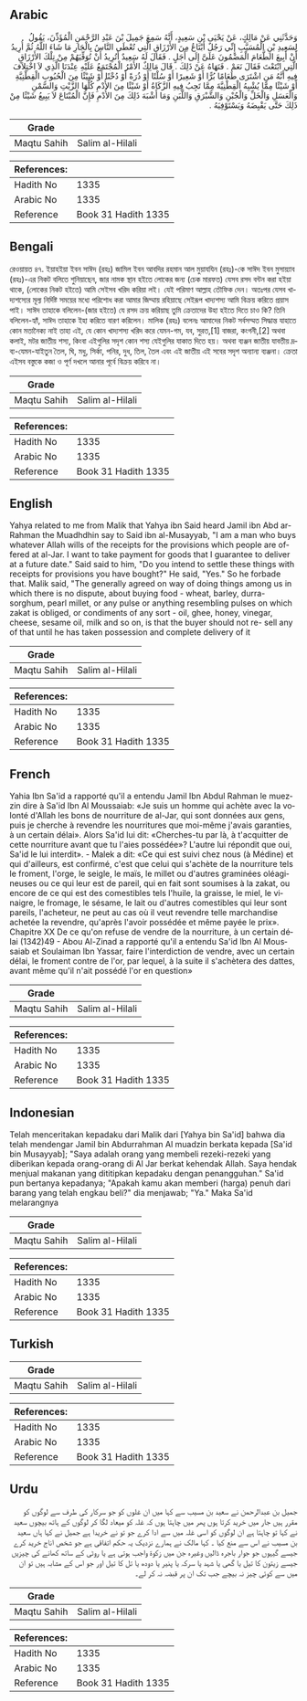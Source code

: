 ## Arabic


<div dir="rtl" lang="ar" style={{fontSize:'larger',backgroundColor:'#f8f9fa',padding:20}}>
وَحَدَّثَنِي عَنْ مَالِكٍ، عَنْ يَحْيَى بْنِ سَعِيدٍ، أَنَّهُ سَمِعَ جَمِيلَ بْنَ عَبْدِ الرَّحْمَنِ الْمُؤَذِّنَ، يَقُولُ لِسَعِيدِ بْنِ الْمُسَيَّبِ إِنِّي رَجُلٌ أَبْتَاعُ مِنَ الأَرْزَاقِ الَّتِي تُعْطَى النَّاسُ بِالْجَارِ مَا شَاءَ اللَّهُ ثُمَّ أُرِيدُ أَنْ أَبِيعَ الطَّعَامَ الْمَضْمُونَ عَلَىَّ إِلَى أَجَلٍ ‏.‏ فَقَالَ لَهُ سَعِيدٌ أَتُرِيدُ أَنْ تُوَفِّيَهُمْ مِنْ تِلْكَ الأَرْزَاقِ الَّتِي ابْتَعْتَ فَقَالَ نَعَمْ ‏.‏ فَنَهَاهُ عَنْ ذَلِكَ ‏.‏ قَالَ مَالِكٌ الأَمْرُ الْمُجْتَمَعُ عَلَيْهِ عِنْدَنَا الَّذِي لاَ اخْتِلاَفَ فِيهِ أَنَّهُ مَنِ اشْتَرَى طَعَامًا بُرًّا أَوْ شَعِيرًا أَوْ سُلْتًا أَوْ ذُرَةً أَوْ دُخْنًا أَوْ شَيْئًا مِنَ الْحُبُوبِ الْقِطْنِيَّةِ أَوْ شَيْئًا مِمَّا يُشْبِهُ الْقِطْنِيَّةَ مِمَّا تَجِبُ فِيهِ الزَّكَاةُ أَوْ شَيْئًا مِنَ الأُدْمِ كُلِّهَا الزَّيْتِ وَالسَّمْنِ وَالْعَسَلِ وَالْخَلِّ وَالْجُبْنِ وَالشَّبْرَقِ وَاللَّبَنِ وَمَا أَشْبَهَ ذَلِكَ مِنَ الأُدْمِ فَإِنَّ الْمُبْتَاعَ لاَ يَبِيعُ شَيْئًا مِنْ ذَلِكَ حَتَّى يَقْبِضَهُ وَيَسْتَوْفِيَهُ ‏.‏
</div>
<div style={{backgroundColor:'#f8f9fa',padding:20, marginBottom: 10}}><table> <thead> <tr> <th>Grade</th> <th></th> </tr> </thead> <tbody> <tr><td>Maqtu Sahih</td><td>Salim al-Hilali</td></tr></tbody></table><table> <thead> <tr> <th>References:</th> <th></th> </tr> </thead> <tbody><tr><td>Hadith No</td><td>1335</td></tr><tr><td>Arabic No</td><td>1335</td></tr><tr><td>Reference</td><td>Book 31 Hadith 1335</td></tr></tbody></table></div>

## Bengali


<div dir="ltr" lang="bn" style={{fontSize:'larger',backgroundColor:'#f8f9fa',padding:20}}>
রেওয়ায়ত ৪৭. ইয়াহইয়া ইবন সাঈদ (রহঃ) জামিল ইবন আবদির রহমান আল মুয়াযযিন (রহঃ)-কে সাঈদ ইবন মুসায়্যাব (রহঃ)-এর নিকট বলিতে শুনিয়াছেন, জার নামক স্থান হইতে লোকের জন্য (চেক মারফত) যেসব রসদ বন্টন করা হইয়া থাকে, (লোকের নিকট হইতে) আমি সেইসব খরিদ করিয়া লই। যেই পরিমাণ আল্লাহ তৌফিক দেন। অতঃপর যেসব খাদ্যশস্যের মূল্য নির্দিষ্ট সময়ের মধ্যে পরিশোধ করা আমার জিম্মায় রহিয়াছে সেইরূপ খাদ্যশস্য আমি বিক্রয় করিতে প্রয়াস পাই। সাঈদ তাহাকে বলিলেন-(জার হইতে) যে রসদ ক্রয় করিয়াছ তুমি ক্রেতাদের উহা হইতে দিতে চাও কি? তিনি বলিলেন-হ্যাঁ, সাঈদ তাহাকে ইহা করিতে বারণ করিলেন। মালিক (রহঃ) বলেনঃ আমাদের নিকট সর্বসম্মত সিদ্ধান্ত যাহাতে কোন মতানৈক্য নাই তাহা এই, যে কোন খাদ্যশস্য খরিদ করে যেমন-গম, যব, সুরত,[1] বাজরা, কংগনী,[2] অথবা কলাই, মটর জাতীয় শস্য, কিংবা এইগুলির সদৃশ কোন শস্য যেইগুলির যাকাত দিতে হয়। অথবা ব্যঞ্জন জাতীয় যাবতীয় দ্রব্য-যেমন-যাইতুন তৈল, ঘি, মধু, সির্কা, পনির, দুধ, তিল, তৈল এবং এই জাতীয় এই সবের সদৃশ অন্যান্য ব্যঞ্জনা। ক্রেতা এইসব বস্তুকে কজা ও পূর্ণ দখলে আনার পূর্বে বিক্রয় করিবে না।
</div>
<div style={{backgroundColor:'#f8f9fa',padding:20, marginBottom: 10}}><table> <thead> <tr> <th>Grade</th> <th></th> </tr> </thead> <tbody> <tr><td>Maqtu Sahih</td><td>Salim al-Hilali</td></tr></tbody></table><table> <thead> <tr> <th>References:</th> <th></th> </tr> </thead> <tbody><tr><td>Hadith No</td><td>1335</td></tr><tr><td>Arabic No</td><td>1335</td></tr><tr><td>Reference</td><td>Book 31 Hadith 1335</td></tr></tbody></table></div>

## English


<div dir="ltr" lang="en" style={{fontSize:'larger',backgroundColor:'#f8f9fa',padding:20}}>
Yahya related to me from Malik that Yahya ibn Said heard Jamil ibn Abd ar-Rahman the Muadhdhin say to Said ibn al-Musayyab, "I am a man who buys whatever Allah wills of the receipts for the provisions which people are offered at al-Jar. I want to take payment for goods that I guarantee to deliver at a future date." Said said to him, "Do you intend to settle these things with receipts for provisions you have bought?" He said, "Yes." So he forbade that. Malik said, "The generally agreed on way of doing things among us in which there is no dispute, about buying food - wheat, barley, durra-sorghum, pearl millet, or any pulse or anything resembling pulses on which zakat is obliged, or condiments of any sort - oil, ghee, honey, vinegar, cheese, sesame oil, milk and so on, is that the buyer should not re- sell any of that until he has taken possession and complete delivery of it
</div>
<div style={{backgroundColor:'#f8f9fa',padding:20, marginBottom: 10}}><table> <thead> <tr> <th>Grade</th> <th></th> </tr> </thead> <tbody> <tr><td>Maqtu Sahih</td><td>Salim al-Hilali</td></tr></tbody></table><table> <thead> <tr> <th>References:</th> <th></th> </tr> </thead> <tbody><tr><td>Hadith No</td><td>1335</td></tr><tr><td>Arabic No</td><td>1335</td></tr><tr><td>Reference</td><td>Book 31 Hadith 1335</td></tr></tbody></table></div>

## French


<div dir="ltr" lang="fr" style={{fontSize:'larger',backgroundColor:'#f8f9fa',padding:20}}>
Yahia Ibn Sa'id a rapporté qu'il a entendu Jamil Ibn Abdul Rahman le muezzin dire à Sa'id Ibn Al Moussaiab: «Je suis un homme qui achète avec la volonté d'Allah les bons de nourriture de al-Jar, qui sont données aux gens, puis je cherche à revendre les nourritures que moi-même j'avais garanties, à un certain délai». Alors Sa'id lui dit: «Cherches-tu par là, à t'acquitter de cette nourriture avant que tu l'aies possédée»? L'autre lui répondit que oui, Sa'id le lui interdit». - Malek a dit: «Ce qui est suivi chez nous (à Médine) et qui d'ailleurs, est confirmé, c'est que celui qui s'achète de la nourriture tels le froment, l'orge, le seigle, le maïs, le millet ou d'autres graminées oléagineuses ou ce qui leur est de pareil, qui en fait sont soumises à la zakat, ou encore de ce qui est des comestibles tels l'huile, la graisse, le miel, le vinaigre, le fromage, le sésame, le lait ou d'autres comestibles qui leur sont pareils, l'acheteur, ne peut au cas où il veut revendre telle marchandise achetée la revendre, qu'après l'avoir possédée et même payée le prix». Chapitre XX De ce qu'on refuse de vendre de la nourriture, à un certain délai (1342)49 - Abou Al-Zinad a rapporté qu'il a entendu Sa'id Ibn Al Moussaiab et Soulaiman Ibn Yassar, faire l'interdiction de vendre, avec un certain délai, le froment contre de l'or, par lequel, à la suite il s'achètera des dattes, avant même qu'il n'ait possédé l'or en question»
</div>
<div style={{backgroundColor:'#f8f9fa',padding:20, marginBottom: 10}}><table> <thead> <tr> <th>Grade</th> <th></th> </tr> </thead> <tbody> <tr><td>Maqtu Sahih</td><td>Salim al-Hilali</td></tr></tbody></table><table> <thead> <tr> <th>References:</th> <th></th> </tr> </thead> <tbody><tr><td>Hadith No</td><td>1335</td></tr><tr><td>Arabic No</td><td>1335</td></tr><tr><td>Reference</td><td>Book 31 Hadith 1335</td></tr></tbody></table></div>

## Indonesian


<div dir="ltr" lang="id" style={{fontSize:'larger',backgroundColor:'#f8f9fa',padding:20}}>
Telah menceritakan kepadaku dari Malik dari [Yahya bin Sa'id] bahwa dia telah mendengar Jamil bin Abdurrahman Al muadzin berkata kepada [Sa'id bin Musayyab]; "Saya adalah orang yang membeli rezeki-rezeki yang diberikan kepada orang-orang di Al Jar berkat kehendak Allah. Saya hendak menjual makanan yang dititipkan kepadaku dengan penangguhan." Sa'id pun bertanya kepadanya; "Apakah kamu akan memberi (harga) penuh dari barang yang telah engkau beli?" dia menjawab; "Ya." Maka Sa'id melarangnya
</div>
<div style={{backgroundColor:'#f8f9fa',padding:20, marginBottom: 10}}><table> <thead> <tr> <th>Grade</th> <th></th> </tr> </thead> <tbody> <tr><td>Maqtu Sahih</td><td>Salim al-Hilali</td></tr></tbody></table><table> <thead> <tr> <th>References:</th> <th></th> </tr> </thead> <tbody><tr><td>Hadith No</td><td>1335</td></tr><tr><td>Arabic No</td><td>1335</td></tr><tr><td>Reference</td><td>Book 31 Hadith 1335</td></tr></tbody></table></div>

## Turkish


<div dir="ltr" lang="tr" style={{fontSize:'larger',backgroundColor:'#f8f9fa',padding:20}}>

</div>
<div style={{backgroundColor:'#f8f9fa',padding:20, marginBottom: 10}}><table> <thead> <tr> <th>Grade</th> <th></th> </tr> </thead> <tbody> <tr><td>Maqtu Sahih</td><td>Salim al-Hilali</td></tr></tbody></table><table> <thead> <tr> <th>References:</th> <th></th> </tr> </thead> <tbody><tr><td>Hadith No</td><td>1335</td></tr><tr><td>Arabic No</td><td>1335</td></tr><tr><td>Reference</td><td>Book 31 Hadith 1335</td></tr></tbody></table></div>

## Urdu


<div dir="rtl" lang="ur" style={{fontSize:'larger',backgroundColor:'#f8f9fa',padding:20}}>
جمیل بن عبدالرحمن نے سعید بن مسیب سے کہا میں ان غلوں کو جو سرکار کی طرف سے لوگوں کو مقرر ہیں جار میں خرید کرتا ہوں پھر میں چاہتا ہوں کہ غلہ کو میعاد لگا کر لوگوں کے ہاتھ بیچوں سعید نے کہا تو چاہتا ہے ان لوگوں کو اسی غلہ میں سے ادا کرے جو تو نے خریدا ہے جمیل نے کہا ہاں سعید بن مسیب نے اس سے منع کیا ۔ کہا مالک نے ہمارے نزدیک یہ حکم اتفاقی ہے جو شخص اناج خرید کرے جیسے گیہوں جو جوار باجرہ ڈالیں وغیرہ جن میں زکوة واجب ہوتی ہے یا روٹی کے ساتھ کھانے کی چیزیں جیسے زیتون کا تیل یا گھی یا شہد یا سرکہ یا پنیر یا دودھ یا تل کا تیل اور جو اس کے مشابہ ہیں تو ان میں سے کوئی چیز نہ بیچے جب تک ان پر قبضہ نہ کر لے۔
</div>
<div style={{backgroundColor:'#f8f9fa',padding:20, marginBottom: 10}}><table> <thead> <tr> <th>Grade</th> <th></th> </tr> </thead> <tbody> <tr><td>Maqtu Sahih</td><td>Salim al-Hilali</td></tr></tbody></table><table> <thead> <tr> <th>References:</th> <th></th> </tr> </thead> <tbody><tr><td>Hadith No</td><td>1335</td></tr><tr><td>Arabic No</td><td>1335</td></tr><tr><td>Reference</td><td>Book 31 Hadith 1335</td></tr></tbody></table></div>
